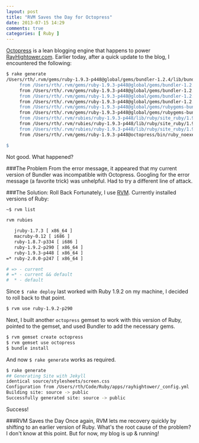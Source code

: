 ```yaml
---
layout: post
title: "RVM Saves the Day for Octopress"
date: 2013-07-15 14:29
comments: true
categories: [ Ruby ]
---
```

[Octopress](http://octopress.org) is a lean blogging engine that happens to power [RayHightower.com](http://rayhightower.com). Earlier today, after a quick update to the blog, I encountered the following:

```bash
$ rake generate
/Users/rth/.rvm/gems/ruby-1.9.3-p448@global/gems/bundler-1.2.4/lib/bundler/rubygems_integration.rb:187:in `stub_source_index170': uninitialized constant Gem::SourceIndex (NameError)
     from /Users/rth/.rvm/gems/ruby-1.9.3-p448@global/gems/bundler-1.2.4/lib/bundler/rubygems_integration.rb:353:in `stub_rubygems'
     from /Users/rth/.rvm/gems/ruby-1.9.3-p448@global/gems/bundler-1.2.4/lib/bundler/rubygems_integration.rb:250:in `replace_entrypoints'
     from /Users/rth/.rvm/gems/ruby-1.9.3-p448@global/gems/bundler-1.2.4/lib/bundler/runtime.rb:14:in `setup'
     from /Users/rth/.rvm/gems/ruby-1.9.3-p448@global/gems/bundler-1.2.4/lib/bundler.rb:116:in `setup'
     from /Users/rth/.rvm/gems/ruby-1.9.3-p448@global/gems/rubygems-bundler-1.1.0/lib/rubygems-bundler/noexec.rb:77:in `setup'
     from /Users/rth/.rvm/gems/ruby-1.9.3-p448@global/gems/rubygems-bundler-1.1.0/lib/rubygems-bundler/noexec.rb:89:in `<top (required)>'
     from /Users/rth/.rvm/rubies/ruby-1.9.3-p448/lib/ruby/site_ruby/1.9.1/rubygems/core_ext/kernel_require.rb:116:in `require'
     from /Users/rth/.rvm/rubies/ruby-1.9.3-p448/lib/ruby/site_ruby/1.9.1/rubygems/core_ext/kernel_require.rb:116:in `rescue in require'
     from /Users/rth/.rvm/rubies/ruby-1.9.3-p448/lib/ruby/site_ruby/1.9.1/rubygems/core_ext/kernel_require.rb:122:in `require'
     from /Users/rth/.rvm/gems/ruby-1.9.3-p448@octopress/bin/ruby_noexec_wrapper:9:in `<main>'

$
```

Not good. What happened?
<!--more-->
###The Problem
From the error message, it appeared that my current version of Bundler was incompatible with Octopress. Googling for the error message (a favorite trick) was unhelpful. Had to try a different line of attack.

###The Solution: Roll Back
Fortunately, I use [RVM](http://rayhightower.com/blog/2013/05/16/upgrading-ruby-with-rvm/). Currently installed versions of Ruby:

```bash
~$ rvm list

rvm rubies

   jruby-1.7.3 [ x86_64 ]
   macruby-0.12 [ i686 ]
   ruby-1.8.7-p334 [ i686 ]
   ruby-1.9.2-p290 [ x86_64 ]
   ruby-1.9.3-p448 [ x86_64 ]
=* ruby-2.0.0-p247 [ x86_64 ]

# => - current
# =* - current && default
#  * - default
```

Since `$ rake deploy` last worked with Ruby 1.9.2 on my machine, I decided to roll back to that point.

```bash
$ rvm use ruby-1.9.2-p290

```

Next, I built another `octopress` gemset to work with this version of Ruby, pointed to the gemset, and used Bundler to add the necessary gems.

```bash
$ rvm gemset create octopress
$ rvm gemset use octopress
$ bundle install
```

And now `$ rake generate` works as required.

```bash
$ rake generate
## Generating Site with Jekyll
identical source/stylesheets/screen.css
Configuration from /Users/rth/Code/Ruby/apps/rayhightower/_config.yml
Building site: source -> public
Successfully generated site: source -> public
```

Success!

###RVM Saves the Day
Once again, RVM lets me recovery quickly by shifting to an earlier version of Ruby. What's the root cause of the problem? I don't know at this point. But for now, my blog is up & running!
